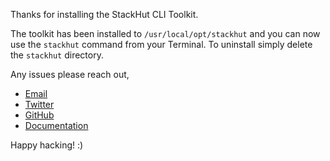 Thanks for installing the StackHut CLI Toolkit. 

The toolkit has been installed to `/usr/local/opt/stackhut` and you can now use the `stackhut` command from your Terminal. To uninstall simply delete the `stackhut` directory.

Any issues please reach out,

 * [Email](mailto:toolkit@stackhut.com)
 * [Twitter](https://twitter.com/StackHut)
 * [GitHub](https://github.com/StackHut)
 * [Documentation](https://docs.stackhut.com)

Happy hacking! :)

